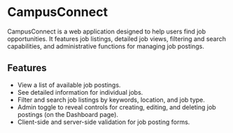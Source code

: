 # CampusConnect

CampusConnect is a web application designed to help users find job opportunities. It features job listings, detailed job views, filtering and search capabilities, and administrative functions for managing job postings.

## Features

*   View a list of available job postings.
*   See detailed information for individual jobs.
*   Filter and search job listings by keywords, location, and job type.
*   Admin toggle to reveal controls for creating, editing, and deleting job postings (on the Dashboard page).
*   Client-side and server-side validation for job posting forms.
